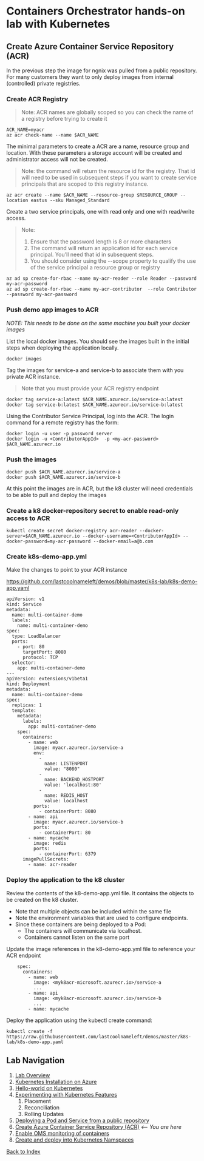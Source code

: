# Containers Orchestrator hands-on lab with Kubernetes
## Create Azure Container Service Repository (ACR)

In the previous step the image for ngnix was pulled from a public repository. For many customers they want to only deploy images from internal (controlled) private registries.

### Create ACR Registry
> Note: ACR names are globally scoped so you can check the name of a registry before trying to create it
```
ACR_NAME=myacr
az acr check-name --name $ACR_NAME
```

The minimal parameters to create a ACR are a name, resource group and location. With these parameters a storage account will be created and administrator access will not be created.

> Note: the command will return the resource id for the registry. That id will need to be used in subsequent steps if you want to create service principals that are scoped to this registry instance.

```
az acr create --name $ACR_NAME --resource-group $RESOURCE_GROUP --location eastus --sku Managed_Standard
```

Create a two service principals, one with read only and one with read/write access.
> Note:
> 1. Ensure that the password length is 8 or more characters
> 1. The command will return an application id for each service principal. You'll need that id in subsequent steps.
> 1. You should consider using the --scope property to qualify the use of the service principal a resource group or registry

```
az ad sp create-for-rbac --name my-acr-reader --role Reader --password my-acr-password
az ad sp create-for-rbac --name my-acr-contributor  --role Contributor --password my-acr-password
```

### Push demo app images to ACR

*NOTE: This needs to be done on the same machine you built your docker images*

List the local docker images. You should see the images built in the initial steps when deploying the application locally.

```
docker images
```

Tag the images for service-a and service-b to associate them with you private ACR instance.
> Note that you must provide your ACR registry endpoint

```
docker tag service-a:latest $ACR_NAME.azurecr.io/service-a:latest
docker tag service-b:latest $ACR_NAME.azurecr.io/service-b:latest
```

Using the Contributor Service Principal, log into the ACR. The login command for a remote registry has the form: 
```
docker login -u user -p password server
docker login -u <ContributorAppId>  -p <my-acr-password> $ACR_NAME.azurecr.io
```

### Push the images
```
docker push $ACR_NAME.azurecr.io/service-a
docker push $ACR_NAME.azurecr.io/service-b
```

At this point the images are in ACR, but the k8 cluster will need credentials to be able to pull and deploy the images

### Create a k8 docker-repository secret to enable read-only access to ACR
```
kubectl create secret docker-registry acr-reader --docker-server=$ACR_NAME.azurecr.io --docker-username=<ContributorAppId> --docker-password=my-acr-password --docker-email=a@b.com
```

### Create k8s-demo-app.yml 
Make the changes to point to your ACR instance

https://github.com/lastcoolnameleft/demos/blob/master/k8s-lab/k8s-demo-app.yaml

```
apiVersion: v1
kind: Service
metadata:
  name: multi-container-demo
  labels:
    name: multi-container-demo
spec:
  type: LoadBalancer
  ports:
    - port: 80
      targetPort: 8080
      protocol: TCP
  selector:
    app: multi-container-demo
---
apiVersion: extensions/v1beta1
kind: Deployment
metadata:
  name: multi-container-demo
spec:
  replicas: 1
  template:
    metadata:
      labels:
        app: multi-container-demo
    spec:
      containers:
        - name: web
          image: myacr.azurecr.io/service-a
          env:
            - 
              name: LISTENPORT
              value: "8080"
            -  
              name: BACKEND_HOSTPORT
              value: 'localhost:80'
            -  
              name: REDIS_HOST
              value: localhost
          ports:
            - containerPort: 8080
        - name: api
          image: myacr.azurecr.io/service-b
          ports:
            - containerPort: 80
        - name: mycache
          image: redis
          ports:
            - containerPort: 6379
      imagePullSecrets:
        - name: acr-reader
```


### Deploy the application to the k8 cluster

Review the contents of the k8-demo-app.yml file. It contains the objects to be created on the k8 cluster.
 - Note that multiple objects can be included within the same file
 - Note the environment variables that are used to configure endpoints. 
 - Since these containers are being deployed to a Pod:
    - The containers will communicate via localhost. 
    - Containers cannot listen on the same port

Update the image references in the k8-demo-app.yml file to reference your ACR endpoint
```
    spec:
      containers:
        - name: web
          image: <myk8acr-microsoft.azurecr.io>/service-a
          ...
        - name: api
          image: <myk8acr-microsoft.azurecr.io>/service-b
          ...
        - name: mycache  
```

Deploy the application using the kubectl create command:
```
kubectl create -f https://raw.githubusercontent.com/lastcoolnameleft/demos/master/k8s-lab/k8s-demo-app.yaml
```



## Lab Navigation
1. [Lab Overview](./index.html)
1. [Kubernetes Installation on Azure](./step01.html)
1. [Hello-world on Kubernetes](./step02.html)
1. [Experimenting with Kubernetes Features](./step03.html)
    1. Placement
    1. Reconciliation
    1. Rolling Updates
1. [Deploying a Pod and Service from a public repository](./step04.html)
1. [Create Azure Container Service Repository (ACR)](./step05.html) *<-- You are here*
1. [Enable OMS monitoring of containers](./step06.html)
1. [Create and deploy into Kubernetes Namspaces](./step07.html)

[Back to Index](../../index.html)
